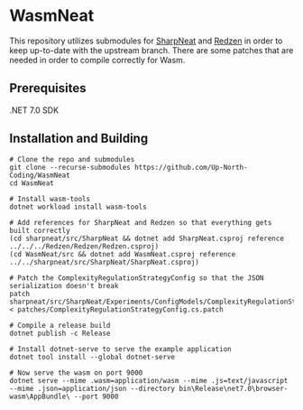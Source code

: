 # WasmNeat

This repository utilizes submodules for [SharpNeat](https://github.com/colgreen/sharpneat) and [Redzen](https://github.com/colgreen/Redzen) in order to keep up-to-date with the upstream branch. There are some patches that are needed in order to compile correctly for Wasm.

## Prerequisites

.NET 7.0 SDK

## Installation and Building

```
# Clone the repo and submodules
git clone --recurse-submodules https://github.com/Up-North-Coding/WasmNeat
cd WasmNeat

# Install wasm-tools
dotnet workload install wasm-tools

# Add references for SharpNeat and Redzen so that everything gets built correctly
(cd sharpneat/src/SharpNeat && dotnet add SharpNeat.csproj reference ../../../Redzen/Redzen/Redzen.csproj)
(cd WasmNeat/src && dotnet add WasmNeat.csproj reference ../../sharpneat/src/SharpNeat/SharpNeat.csproj)

# Patch the ComplexityRegulationStrategyConfig so that the JSON serialization doesn't break
patch sharpneat/src/SharpNeat/Experiments/ConfigModels/ComplexityRegulationStrategyConfig.cs < patches/ComplexityRegulationStrategyConfig.cs.patch

# Compile a release build
dotnet publish -c Release

# Install dotnet-serve to serve the example application
dotnet tool install --global dotnet-serve

# Now serve the wasm on port 9000
dotnet serve --mime .wasm=application/wasm --mime .js=text/javascript --mime .json=application/json --directory bin\Release\net7.0\browser-wasm\AppBundle\ --port 9000
```

